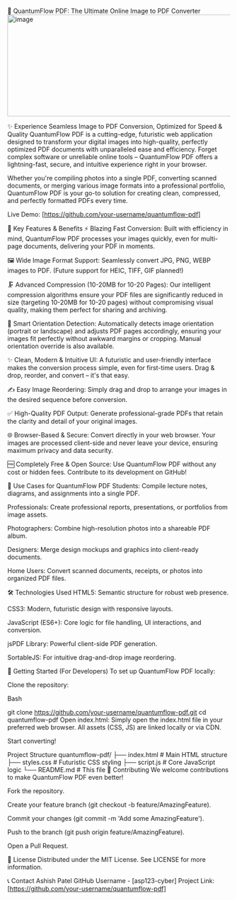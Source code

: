 🌌 QuantumFlow PDF: The Ultimate Online Image to PDF Converter
<img width="522" height="230" alt="image" src="https://github.com/user-attachments/assets/bb2636af-8b7f-487e-9f55-225dd07b0031" />


✨ Experience Seamless Image to PDF Conversion, Optimized for Speed & Quality
QuantumFlow PDF is a cutting-edge, futuristic web application designed to transform your digital images into high-quality, perfectly optimized PDF documents with unparalleled ease and efficiency. Forget complex software or unreliable online tools – QuantumFlow PDF offers a lightning-fast, secure, and intuitive experience right in your browser.

Whether you're compiling photos into a single PDF, converting scanned documents, or merging various image formats into a professional portfolio, QuantumFlow PDF is your go-to solution for creating clean, compressed, and perfectly formatted PDFs every time.

Live Demo: [https://github.com/your-username/quantumflow-pdf] 

🚀 Key Features & Benefits
⚡ Blazing Fast Conversion: Built with efficiency in mind, QuantumFlow PDF processes your images quickly, even for multi-page documents, delivering your PDF in moments.

🖼️ Wide Image Format Support: Seamlessly convert JPG, PNG, WEBP images to PDF. (Future support for HEIC, TIFF, GIF planned!)

🗜️ Advanced Compression (10-20MB for 10-20 Pages): Our intelligent compression algorithms ensure your PDF files are significantly reduced in size (targeting 10-20MB for 10-20 pages) without compromising visual quality, making them perfect for sharing and archiving.

🔄 Smart Orientation Detection: Automatically detects image orientation (portrait or landscape) and adjusts PDF pages accordingly, ensuring your images fit perfectly without awkward margins or cropping. Manual orientation override is also available.

✨ Clean, Modern & Intuitive UI: A futuristic and user-friendly interface makes the conversion process simple, even for first-time users. Drag & drop, reorder, and convert – it's that easy.

✍️ Easy Image Reordering: Simply drag and drop to arrange your images in the desired sequence before conversion.

✅ High-Quality PDF Output: Generate professional-grade PDFs that retain the clarity and detail of your original images.

🌐 Browser-Based & Secure: Convert directly in your web browser. Your images are processed client-side and never leave your device, ensuring maximum privacy and data security.

🆓 Completely Free & Open Source: Use QuantumFlow PDF without any cost or hidden fees. Contribute to its development on GitHub!

🎯 Use Cases for QuantumFlow PDF
Students: Compile lecture notes, diagrams, and assignments into a single PDF.

Professionals: Create professional reports, presentations, or portfolios from image assets.

Photographers: Combine high-resolution photos into a shareable PDF album.

Designers: Merge design mockups and graphics into client-ready documents.

Home Users: Convert scanned documents, receipts, or photos into organized PDF files.

🛠️ Technologies Used
HTML5: Semantic structure for robust web presence.

CSS3: Modern, futuristic design with responsive layouts.

JavaScript (ES6+): Core logic for file handling, UI interactions, and conversion.

jsPDF Library: Powerful client-side PDF generation.

SortableJS: For intuitive drag-and-drop image reordering.

🚀 Getting Started (For Developers)
To set up QuantumFlow PDF locally:

Clone the repository:

Bash

git clone https://github.com/your-username/quantumflow-pdf.git
cd quantumflow-pdf
Open index.html: Simply open the index.html file in your preferred web browser. All assets (CSS, JS) are linked locally or via CDN.

Start converting!

Project Structure
quantumflow-pdf/
├── index.html        # Main HTML structure
├── styles.css        # Futuristic CSS styling
├── script.js         # Core JavaScript logic
└── README.md         # This file
🤝 Contributing
We welcome contributions to make QuantumFlow PDF even better!

Fork the repository.

Create your feature branch (git checkout -b feature/AmazingFeature).

Commit your changes (git commit -m 'Add some AmazingFeature').

Push to the branch (git push origin feature/AmazingFeature).

Open a Pull Request.

📄 License
Distributed under the MIT License. See LICENSE for more information.

📞 Contact
Ashish Patel GitHub Username - [asp123-cyber]
Project Link: [https://github.com/your-username/quantumflow-pdf]
